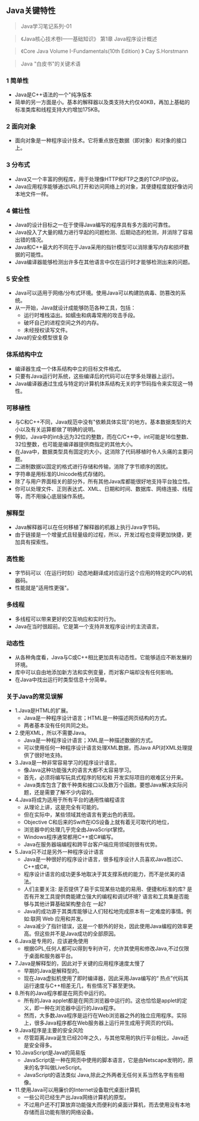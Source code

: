 Java关键特性
-----------------
> Java学习笔记系列-01

>《Java核心技术卷I——基础知识》 第1章 Java程序设计概述

> 《Core Java Volume I-Fundamentals(10th Edition) 》 Cay S.Horstmann

> Java "白皮书"的关键术语

### 1 简单性
- Java是C++语法的一个"纯净版本
- 简单的另一方面是小。基本的解释器以及类支持大约仅40KB，再加上基础的标准类库和线程支持大约增加175KB。

### 2 面向对象
- 面向对象是一种程序设计技术。它将重点放在数据（即对象）和对象的接口上。

### 3 分布式
- Java又一个丰富的例程库，用于处理像HTTP和FTP之类的TCP/IP协议。
- Java应用程序能够通过URL打开和访问网络上的对象，其便捷程度就好像访问本地文件一样。

### 4 健壮性
- Java的设计目标之一在于使得Java编写的程序具有多方面的可靠性。
- Java投入了大量的精力进行早起的问题检测、后期动态的检测，并消除了容易出错的情况。
- Java和C++最大的不同在于Java采用的指针模型可以消除重写内存和损坏数据的可能性。
- Java编译器能够检测出许多在其他语言中仅在运行时才能够检测出来的问题。

### 5 安全性 
- Java可以适用于网络/分布式环境。使用Java可以构建防病毒、防篡改的系统。
- 从一开始，Java就设计成能够防范各种工具，包括：
    - 运行时堆栈溢出。如蠕虫和病毒常用的攻击手段。
    - 破坏自己的进程空间之外的内存。
    - 未经授权读写文件。
- Java的安全模型很复杂

### 体系结构中立
- 编译器生成一个体系结构中立的目标文件格式。
- 只要有Java运行时系统，这些编译后的代码可以在学多处理器上运行。
- Java编译器通过生成与特定的计算机体系结构无关的字节码指令来实现这一特性。

### 可移植性
- 与C和C++不同，Java规范中没有"依赖具体实现"的地方。基本数据类型的大小以及有关运算都做了明确的说明。
- 例如，Java中的int永远为32位的整数，而在C/C++中，int可能是16位整数、32位整数，也可能是编译器提供商指定的其他大小。
- 在Java中，数据类型具有固定的大小，这消除了代码移植时令人头痛的主要问题。
- 二进制数据以固定的格式进行存储和传输，消除了字节顺序的困扰。
- 字符串是用标准的Unicode格式存储的。
- 除了与用户界面相关的部分外，所有其他Java库都能很好地支持平台独立性。
- 你可以处理文件、正则表达式、XML、日期和时间、数据库、网络连接、线程等，而不用操心底层操作系统。

### 解释型
- Java解释器可以在任何移植了解释器的机器上执行Java字节码。
- 由于链接是一个增量式且轻量级的过程，所以，开发过程也变得更加快捷，更加具有探索性。

### 高性能
- 字节码可以（在运行时刻）动态地翻译成对应运行这个应用的特定的CPU的机器码。
- 性能就是"适用性更强"。
    
### 多线程
- 多线程可以带来更好的交互响应和实时行为。
- Java在当时很超前。它是第一个支持并发程序设计的主流语言。

### 动态性
- 从各种角度看，Java与C或C++相比更加具有动态性。它能够适应不断发展的环境。
- 库中可以自由地添加新方法和实例变量，而对客户端却没有任何影响。
- 在Java中找出运行时类型信息十分简单。

### 关于Java的常见误解

- 1.Java是HTML的扩展。
    - Java是一种程序设计语言；HTML是一种描述网页结构的方式。
    - 两者基本没有任何共同之处。
- 2.使用XML，所以不需要Java。
    - Java是一种程序设计语言；XML是一种描述数据的方式。
    - 可以使用任何一种程序设计语言处理XML数据，而Java API对XML处理提供了很好地支持。
- 3.Java是一种非常容易学习的程序设计语言。
    - 像Java这种功能强大的语言大都不太容易学习。
    - 首先，必须将编写玩具式程序的轻松和 开发实际项目的艰难区分开来。
    - Java类库包含了数千种类和接口以及数万个函数。要想Java解决实际问题，还是需要了解不少内容的。
- 4.Java将成为适用于所有平台的通用性编程语言
    - 从理论上讲，这是完全有可能的。
    - 但在实际中，某些领域其他语言有更出色的表现。
    - Objective C和后来的Swift在iOS设备上就有着无可取代的地位，
    - 浏览器中的处理几乎完全由JavaScript掌控。 
    - Windows程序通常都用C++或C#编写。
    - Java在服务器端编程和跨平台客户端应用领域则很有优势。
- 5.Java只不过是另外一种程序设计语言
    - Java是一种很好的程序设计语言，很多程序设计人员喜欢Java胜过C、C++或C#。
    - 程序设计语言的成功更多地取决于其支撑系统的能力，而不是优美的语法。
    - 人们主要关注: 是否提供了易于实现某些功能的易用、便捷和标准的库? 是否有开发工具提供商能建立强大的编程和调试环境? 语言和工具集是否能够与其他计算基础架构整合在 一起?
    - Java的成功源于其类库能够让人们轻松地完成原本有一定难度的事情。例如:联网 Web 应用和并发。 
    - Java减少了指针错误，这是一个额外的好处，因此使用Java编程的效率更高。但这些并不是Java成功的全部原因。
- 6.Java是专用的，应该避免使用
    - 根据GPL,任何人都可以得到专利许可，允许其使用和修改Java,不过仅限于桌面和服务器平台。      
- 7.Java是解释型的，因此对于关键的应用程序速度太慢了
    - 早期的Java是解释型的。 
    - 现在Java虚拟机使用了即时编译器，因此采用Java编写的“ 热点”代码其运行速度与C++相差无几，有些情况下甚至更快。     
- 8.所有的Java程序都是在网页中运行的。    
    - 所有的Java applet都是在网页浏览器中运行的。这也恰恰是applet的定义，即一种在浏览器中运行的Java程序。
    - 然而，大多数Java程序是运行在Web浏览器之外的独立应用程序。实际上，很多Java程序都在Web服务器上运行并生成用于网页的代码。
- 9.Java程序是主要的安全风险
    - 尽管距离Java诞生已经20年之久，与其他常用的执行平台相比，Java还是安全得多。
- 10.JavaScript是Java的简易版
    - JavaScript是一种在网页中使用的脚本语言，它是由Netscape发明的，原来的名字叫做LiveScript。
    - JavaScript的语法类似 Java,除此之外两者无任何关系当然名字有些相像。
- 11.使用Java可以用廉价的Internet设备取代桌面计算机
    - 一些公司已经生产出Java网络计算机的原型。
    - 不过用户还不打算放弃功能强大而便利的桌面计算机，而去使用没有本地存储而且功能有限的网络设备。 








